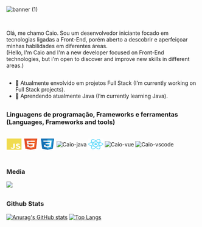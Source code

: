 
![banner (1)](https://user-images.githubusercontent.com/40326791/233856469-fc88644b-7ec5-4c6b-8244-214f009901a4.png)

<br>

Olá, me chamo Caio. Sou um desenvolvedor iniciante focado em tecnologias ligadas a Front-End, porém aberto a descobrir e aperfeiçoar minhas habilidades em diferentes áreas.<br>
(Hello, I'm Caio and I'm a new developer focused on Front-End technologies, but i'm open to discover and improve new skills in different areas.)

##
- 🔭 Atualmente  envolvido em projetos Full Stack (I’m currently working on Full Stack projects).
- 🌱 Aprendendo atualmente Java  (I’m currently learning Java).

##

###  Linguagens de programação, Frameworks e ferramentas (Languages, Frameworks and tools)
<div style="display: inline_block"><br>
  <img align="center" alt="Caio-Js" height="30" width="40" src="https://raw.githubusercontent.com/devicons/devicon/master/icons/javascript/javascript-plain.svg">
  <img align="center" alt="Caio-HTML" height="30" width="40" src="https://raw.githubusercontent.com/devicons/devicon/master/icons/html5/html5-original.svg">
  <img align="center" alt="Caio-CSS" height="30" width="40" src="https://raw.githubusercontent.com/devicons/devicon/master/icons/css3/css3-original.svg">
  <img align="center" alt="Caio-java" height="30" width="40"src="https://cdn.jsdelivr.net/gh/devicons/devicon/icons/java/java-original.svg" />
  <img align="center" alt="Caio-React" height="30" width="40" src="https://raw.githubusercontent.com/devicons/devicon/master/icons/react/react-original.svg">
  <img align="center" alt="Caio-vue" height="30" width="40" src="https://cdn.jsdelivr.net/gh/devicons/devicon/icons/vuejs/vuejs-original.svg" />
  <img align="center" alt="Caio-vscode" height="30" width="40" src="https://cdn.jsdelivr.net/gh/devicons/devicon/icons/vscode/vscode-original.svg" />
          
</div>
<br>

##

### Media
<div> 
  <a href="https://www.linkedin.com/in/caio-monte-642418151/" target="_blank"><img src="https://img.shields.io/badge/-LinkedIn-%230077B5?style=for-the-badge&logo=linkedin&logoColor=white" target="_blank"></a> 
  
  ##
  ###  Github Stats
  [![Anurag's GitHub stats](https://github-readme-stats.vercel.app/api?username=Cclm93&show_icons=true&theme=tokyonight)](https://github.com/anuraghazra/github-readme-stats)
  [![Top Langs](https://github-readme-stats.vercel.app/api/top-langs/?username=Cclm93&layout=compact&theme=tokyonight&langs_count=10)](https://github.com/anuraghazra/github-readme-stats)
 
  
 
</div>
